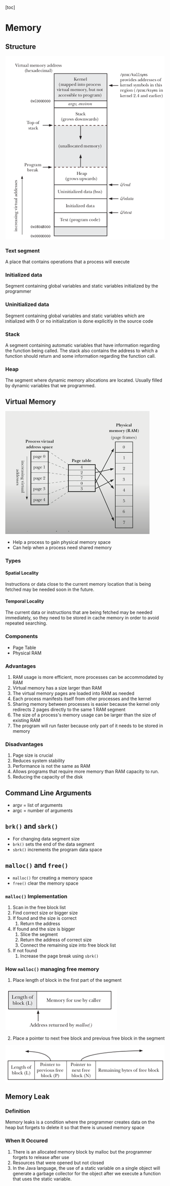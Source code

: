 [toc]

# Memory

## Structure

![image-20201018101531471](image-20201018101531471.png)

### Text segment

A place that contains operations that a process will execute

### Initialized data

Segment containing global variables and static variables initialized by the programmer

### Uninitialized data

Segment containing global variables and static variables which are initialized with 0 or no initialization is done explicitly in the source code

### Stack

A segment containing automatic variables that have information regarding the function being called. The stack also contains the address to which a function should return and some information regarding the function call.

### Heap

The segment where dynamic memory allocations are located. Usually filled by dynamic variables that we programmed.

## Virtual Memory

![image-20201006085549226](../week-4/image-20201006085549226.png)

- Help a process to gain physical memory space
- Can help when a process need shared memory

### Types

#### Spatial Locality

Instructions or data close to the current memory location that is being fetched may be needed soon in the future.

#### Temporal Locality

The current data or instructions that are being fetched may be needed immediately, so they need to be stored in cache memory in order to avoid repeated searching.

### Components

- Page Table
- Physical RAM

### Advantages

1. RAM usage is more efficient, more processes can be accommodated by RAM
2. Virtual memory has a size larger than RAM
3. The virtual memory pages are loaded into RAM as needed
4. Each process manifests itself from other processes and the kernel
5. Sharing memory between processes is easier because the kernel only redirects 2 pages directly to the same 1 RAM segment
6. The size of a process's memory usage can be larger than the size of existing RAM
7. The program will run faster because only part of it needs to be stored in memory

### Disadvantages

1. Page size is crucial
2. Reduces system stability
3. Performance is not the same as RAM
4. Allows programs that require more memory than RAM capacity to run.
5. Reducing the capacity of the disk

## Command Line Arguments

- argv = list of arguments
- argc = number of arguments

## `brk()` and `sbrk()`

- For changing data segment size
- `brk()` sets the end of the data segment
- `sbrk()` increments the program data space

## `malloc()` and `free()`

- `malloc()` for creating a memory space
- `free()` clear the memory space

### `malloc()` Implementation

1. Scan in the free block list
2. Find correct size or bigger size
3. If found and the size is correct
   1. Return the address
4. If found and the size is bigger
   1. Slice the segment
   2. Return the address of correct size
   3. Connect the remaining size into free block list
5. If not found
   1. Increase the page break using `sbrk()`

### How `malloc()` managing free memory

1. Place length of block in the first part of the segment

![img](D_5gKNLwM1OkYdSbl8frnfTq7sHGlkjQTew1IZvO0MW-lHTHgd3rgj0kQX-A-PnpfLLOeylMvCN6IworS6EK-DZcOZkNz5OFUPdChDwl1ip21sdLsdHPBAka-Jo69MFX5_aZrthN)

2. Place a pointer to next free block and previous free block in the segment

![img](3eNc5CwzdurSjMgvti-wJhkd8uBucnxqwkM0AGtIoa5M4Lamny8N5oTjozG_gEAXuqXw-bg1H5L7-ksR9s8KJq6otw7oLEcwp01CIM45D68RvT-4KY9fmh110owXbPefGqJgqWgM)

## Memory Leak

### Definition

Memory leaks is a condition where the programmer creates data on the heap but forgets to delete it so that there is unused memory space

### When It Occured

1. There is an allocated memory block by malloc but the programmer forgets to release after use
2. Resources that were opened but not closed
3. In the Java language, the use of a static variable on a single object will generate a garbage collector for the object after we execute a function that uses the static variable.

